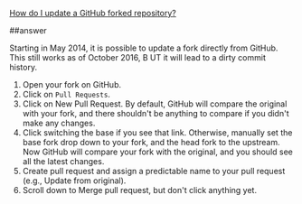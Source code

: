 [How do I update a GitHub forked repository?](http://stackoverflow.com/questions/7244321/how-do-i-update-a-github-forked-repository)

##answer

Starting in May 2014, it is possible to update a fork directly from GitHub. This still works as of October 2016, B
UT it will lead to a dirty commit history.

1. Open your fork on GitHub.
1. Click on `Pull Requests`.
1. Click on New Pull Request. By default, GitHub will compare the original with your fork, and there shouldn't be 
anything to compare if you didn't make any changes.
1. Click switching the base if you see that link. Otherwise, manually set the base fork drop down to your fork, 
and the head fork to the upstream. Now GitHub will compare your fork with the original, and you should see all the latest changes. 
1. Create pull request and assign a predictable name to your pull request (e.g., Update from original).
1. Scroll down to Merge pull request, but don't click anything yet.